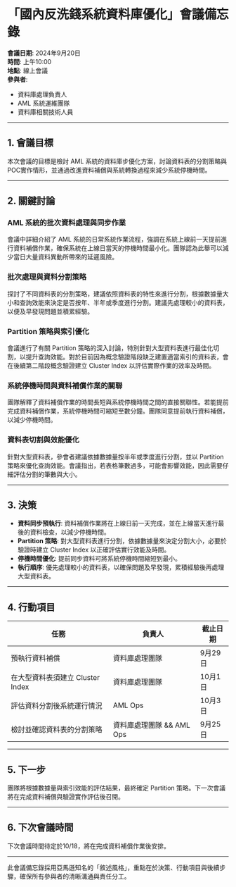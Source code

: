 # 「國內反洗錢系統資料庫優化」會議備忘錄

**會議日期**: 2024年9月20日  
**時間**: 上午10:00  
**地點**: 線上會議  
**參與者**:  
- 資料庫處理負責人
- AML 系統運維團隊  
- 資料庫相關技術人員

---

## 1. 會議目標

本次會議的目標是檢討 AML 系統的資料庫步優化方案，討論資料表的分割策略與POC實作情形，並通過改進資料補償與系統轉換過程來減少系統停機時間。

---

## 2. 關鍵討論

### AML 系統的批次資料處理與同步作業

會議中詳細介紹了 AML 系統的日常系統作業流程，強調在系統上線前一天提前進行資料補償作業，確保系統在上線日當天的停機時間最小化。團隊認為此舉可以減少當日大量資料異動所帶來的延遲風險。

### 批次處理與資料分割策略

探討了不同資料表的分割策略，建議依照資料表的特性來進行分割，根據數據量大小和查詢效能來決定是否按年、半年或季度進行分割。建議先處理較小的資料表，以便及早發現問題並積累經驗。

### Partition 策略與索引優化

會議進行了有關 Partition 策略的深入討論，特別針對大型資料表進行最佳化切割，以提升查詢效能。對於目前因為概念驗證階段缺乏建置適當索引的資料表，會在後續第二階段概念驗證建立 Cluster Index 以評估實際作業的效率及時間。

### 系統停機時間與資料補償作業的關聯

團隊解釋了資料補償作業的時間長短與系統停機時間之間的直接關聯性。若能提前完成資料補償作業，系統停機時間可縮短至數分鐘。團隊同意提前執行資料補償，以減少停機時間。

### 資料表切割與效能優化

針對大型資料表，參會者建議依據數據量按半年或季度進行分割，並以 Partition 策略來優化查詢效能。會議指出，若表格筆數過多，可能會影響效能，因此需要仔細評估分割的筆數與大小。

---

## 3. 決策

- **資料同步預執行**: 資料補償作業將在上線日前一天完成，並在上線當天進行最後的資料檢查，以減少停機時間。
- **Partition 策略**: 對大型資料表進行分割，依據數據量來決定分割大小，必要於驗證時建立 Cluster Index 以正確評估實行效能及時間。
- **停機時間優化**: 提前同步資料可將系統停機時間縮短到最小。
- **執行順序**: 優先處理較小的資料表，以確保問題及早發現，累積經驗後再處理大型資料表。

---

## 4. 行動項目

| 任務                                        | 負責人  | 截止日期     |
|---------------------------------------------|---------|--------------|
| 預執行資料補償                              | 資料庫處理團隊    | 9月29日      |
| 在大型資料表須建立 Cluster Index            | 資料庫處理團隊 | 10月1日      |
| 評估資料分割後系統運行情況                  | AML Ops | 10月3日      |
| 檢討並確認資料表的分割策略                  | 資料庫處理團隊 && AML Ops    | 9月25日      |

---

## 5. 下一步

團隊將根據數據量與索引效能的評估結果，最終確定 Partition 策略。下一次會議將在完成資料補償與驗證實作評估後召開。

---

## 6. 下次會議時間

下次會議時間待定於10/18，將在完成資料補償作業後安排。

---

此會議備忘錄採用亞馬遜知名的「敘述風格」，重點在於決策、行動項目與後續步驟，確保所有參與者的清晰溝通與責任分工。
